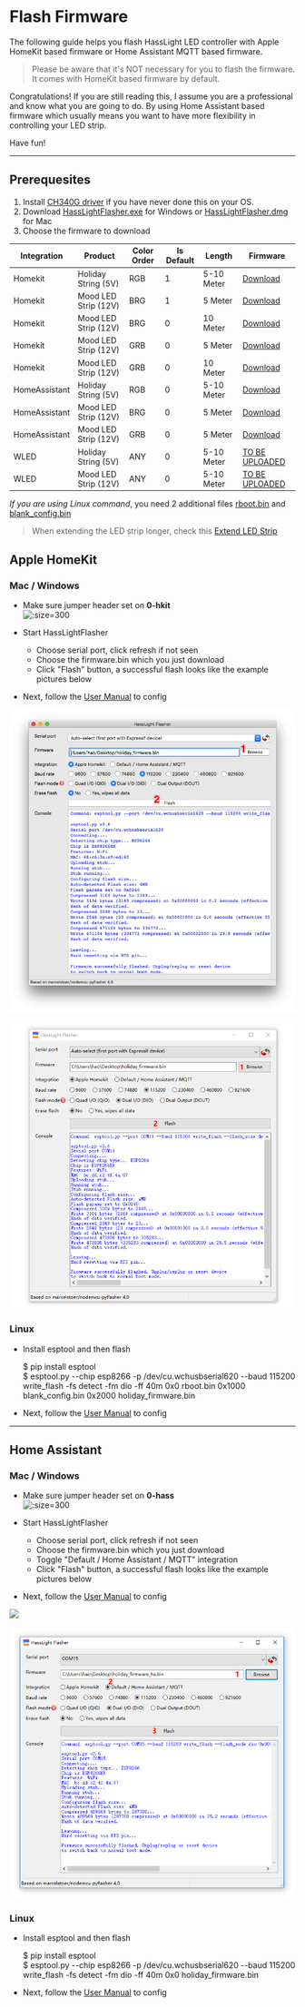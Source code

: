 # Flash Firmware

The following guide helps you flash HassLight LED controller with Apple HomeKit based firmware or Home Assistant MQTT based firmware.

> Please be aware that it's NOT necessary for you to flash the firmware. It comes with HomeKit based firmware by default.

Congratulations! If you are still reading this, I assume you are a professional and know what you are going to do. 
By using Home Assistant based firmware which usually means you want to have more flexibility in controlling your LED strip.

Have fun!

----

## Prerequesites 
1. Install [CH340G driver](https://sparks.gogo.co.nz/ch340.html) if you have never done this on your OS.
2. Download [HassLightFlasher.exe](https://github.com/hasslight/hasslightflasher/releases/download/v4.0-mod/HassLightFlasher-4.0-x64.exe) for Windows or [HassLightFlasher.dmg](https://github.com/hasslight/hasslightflasher/releases/download/v4.0-mod/HassLightFlasher-4.0.dmg) for Mac 
3. Choose the firmware to download  

Integration | Product | Color Order |  Is Default | Length  | Firmware 
--          | --      | --          | --          | --      | --  
Homekit | Holiday String (5V)  | RGB | 1 | 5-10 Meter | [Download](https://github.com/hasslight/hasslight.github.io/releases/download/v1.0/homekit_holiday_5V_100_RGB.bin) 
Homekit | Mood LED Strip (12V) | BRG | 1 | 5 Meter | [Download](https://github.com/hasslight/hasslight.github.io/releases/download/v1.0/homekit_mood_12V_300_BRG.bin) 
Homekit | Mood LED Strip (12V) | BRG | 0 | 10 Meter | [Download](https://github.com/hasslight/hasslight.github.io/releases/download/v1.0/homekit_mood_12V_600_BRG.bin) 
Homekit | Mood LED Strip (12V) | GRB | 0 | 5 Meter | [Download](https://github.com/hasslight/hasslight.github.io/releases/download/v1.0/homekit_mood_12V_300_GRB.bin) 
Homekit | Mood LED Strip (12V) | GRB | 0 | 10 Meter | [Download](https://github.com/hasslight/hasslight.github.io/releases/download/v1.0/homekit_mood_12V_600_GRB.bin) 
HomeAssistant | Holiday String (5V) | RGB | 0 | 5-10 Meter | [Download](https://github.com/hasslight/hasslight.github.io/releases/download/v1.0/ha_mqtt_holiday_5V_100_RGB.bin) 
HomeAssistant | Mood LED Strip (12V) | BRG | 0 | 5 Meter | [Download](https://github.com/hasslight/hasslight.github.io/releases/download/v1.0/ha_mqtt_mood_12V_300_BRG.bin) 
HomeAssistant | Mood LED Strip (12V) | GRB | 0 | 5 Meter | [Download](https://github.com/hasslight/hasslight.github.io/releases/download/v1.0/ha_mqtt_mood_12V_300_GRB.bin) 
WLED | Holiday String (5V)  | ANY | 0 | 5-10 Meter | [TO BE UPLOADED]()
WLED | Mood LED Strip (12V) | ANY | 0 | 5-10 Meter | [TO BE UPLOADED]()

 *If you are using Linux command*, you need 2 additional files [rboot.bin](https://github.com/hasslight/hasslight.github.io/releases/download/v1.0/rboot.bin) and [blank_config.bin](https://github.com/hasslight/hasslight.github.io/releases/download/v1.0/blank_config.bin)  

> When extending the LED strip longer, check this [Extend LED Strip](/extend)

## Apple HomeKit


### Mac / Windows

* Make sure jumper header set on **0-hkit**  
 ![](../imgs/jumper_header.jpg ':size=300')

* Start HassLightFlasher
   * Choose serial port, click refresh if not seen
   * Choose the firmware.bin which you just download 
   * Click "Flash" button, a successful flash looks like the example pictures below
* Next, follow the [User Manual](guide) to config

![](/imgs/hasslightflasher-mac.png)

![](/imgs/hasslightflasher-win.png)


### Linux

* Install esptool and then flash

    $ pip install esptool   
    $ esptool.py --chip esp8266 -p /dev/cu.wchusbserial620 --baud 115200 write_flash -fs detect -fm dio -ff 40m 0x0 rboot.bin 0x1000 blank_config.bin 0x2000 holiday_firmware.bin 

* Next, follow the [User Manual](guide) to config
----

## Home Assistant
### Mac / Windows

* Make sure jumper header set on **0-hass**  
 ![](../imgs/jumper_header_hass.jpg ':size=300')

* Start HassLightFlasher
   * Choose serial port, click refresh if not seen
   * Choose the firmware.bin which you just download 
   * Toggle "Default / Home Assistant / MQTT" integration
   * Click "Flash" button, a successful flash looks like the example pictures below
* Next, follow the [User Manual](guide) to config

![](/imgs/hasslightflasher-mac-ha.png)

![](/imgs/hasslightflasher-win-ha.png)

### Linux

* Install esptool and then flash

    $ pip install esptool   
    $ esptool.py --chip esp8266 -p /dev/cu.wchusbserial620 --baud 115200 write_flash -fs detect -fm dio -ff 40m 0x0 holiday_firmware.bin 

* Next, follow the [User Manual](guide) to config